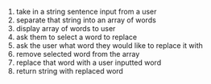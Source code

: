 1. take in a string sentence input from a user
2. separate that string into an array of words
3. display array of words to user
4. ask them to select a word to replace
5. ask the user what word they would like to replace it with
6. remove selected word from the array
7. replace that word with a user inputted word
8. return string with replaced word